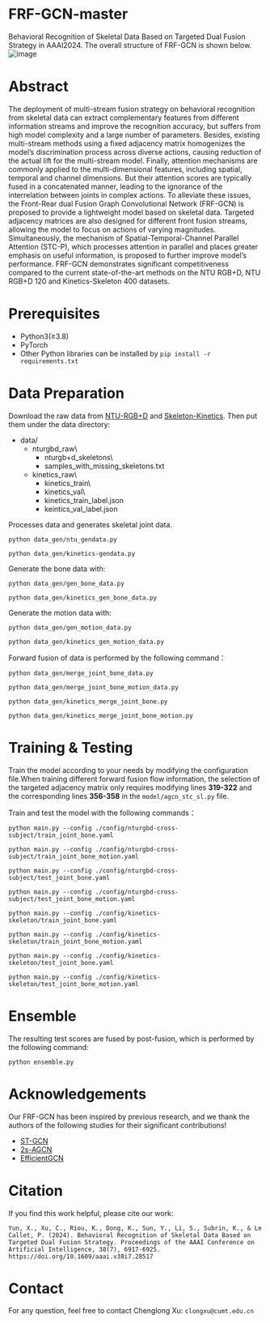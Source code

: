 # FRF-GCN-master
Behavioral Recognition of Skeletal Data Based on Targeted  Dual Fusion Strategy in AAAI2024.
The overall structure of FRF-GCN is shown below.
![image](https://github.com/sunbeam-kkt/FRF-GCN-master/assets/117554619/bb0d71bf-924e-408f-99fe-496498bd9844)
# Abstract
The deployment of multi-stream fusion strategy on behavioral recognition from skeletal data can extract complementary features from different information streams and improve the recognition accuracy, but suffers from high model complexity and a large number  of parameters. Besides, existing multi-stream methods using a fixed adjacency matrix homogenizes the model’s discrimination process across diverse actions, causing reduction of the actual lift for the multi-stream model. Finally, attention mechanisms are commonly applied to the multi-dimensional features, including spatial, temporal and channel dimensions. But their attention scores are typically fused in a concatenated manner, leading to the ignorance of the interrelation between joints in complex actions. To alleviate these issues, the Front-Rear dual Fusion Graph Convolutional Network (FRF-GCN) is proposed to provide a lightweight model based on skeletal data. Targeted adjacency matrices are also designed for different front fusion streams, allowing the model to focus on actions of varying magnitudes. Simultaneously, the mechanism of Spatial-Temporal-Channel Parallel Attention (STC-P), which processes attention in parallel and places greater emphasis on useful information, is proposed to further improve model’s performance. FRF-GCN demonstrates significant competitiveness compared to the current state-of-the-art methods on the NTU RGB+D, NTU RGB+D 120 and Kinetics-Skeleton 400 datasets. 
# Prerequisites
- Python3(≥3.8)
- PyTorch
- Other Python libraries can be installed by `pip install -r requirements.txt`
# Data Preparation
Download the raw data from [NTU-RGB+D](https://github.com/shahroudy/NTURGB-D) and [Skeleton-Kinetics](https://github.com/yysijie/st-gcn). Then put them under the data directory:
- data/
  - nturgbd_raw\
    - nturgb+d_skeletons\
    - samples_with_missing_skeletons.txt
  - kinetics_raw\
    - kinetics_train\
    - kinetics_val\
    - kinetics_train_label.json
    - keintics_val_label.json

Processes data and generates skeletal joint data.

```
python data_gen/ntu_gendata.py
```

```
python data_gen/kinetics-gendata.py
```

Generate the bone data with:

```
python data_gen/gen_bone_data.py
```

```
python data_gen/kinetics_gen_bone_data.py
```

Generate the motion data with:

```
python data_gen/gen_motion_data.py
```

```
python data_gen/kinetics_gen_motion_data.py
```

Forward fusion of data is performed by the following command：

```
python data_gen/merge_joint_bone_data.py
```

```
python data_gen/merge_joint_bone_motion_data.py
```

```
python data_gen/kinetics_merge_joint_bone.py
```

```
python data_gen/kinetics_merge_joint_bone_motion.py
```

# Training & Testing

Train the model according to your needs by modifying the configuration file.When training different forward fusion flow information, the selection of the targeted adjacency matrix only requires modifying lines **319-322** and the corresponding lines **356-358** in the `model/agcn_stc_sl.py` file.

Train and test the model with the following commands：

```
python main.py --config ./config/nturgbd-cross-subject/train_joint_bone.yaml
```

```
python main.py --config ./config/nturgbd-cross-subject/train_joint_bone_motion.yaml
```

```
python main.py --config ./config/nturgbd-cross-subject/test_joint_bone.yaml
```

```
python main.py --config ./config/nturgbd-cross-subject/test_joint_bone_motion.yaml
```

```
python main.py --config ./config/kinetics-skeleton/train_joint_bone.yaml
```

```
python main.py --config ./config/kinetics-skeleton/train_joint_bone_motion.yaml
```

```
python main.py --config ./config/kinetics-skeleton/test_joint_bone.yaml
```

```
python main.py --config ./config/kinetics-skeleton/test_joint_bone_motion.yaml
```

# Ensemble

The resulting test scores are fused by post-fusion, which is performed by the following command:

```
python ensemble.py
```
# Acknowledgements

Our FRF-GCN has been inspired by previous research, and we thank the authors of the following studies for their significant contributions!
- [ST-GCN](https://github.com/yysijie/st-gcn)
- [2s-AGCN](https://github.com/lshiwjx/2s-AGCN)
- [EfficientGCN](https://github.com/yfsong0709/EfficientGCNv1)

# Citation

If you find this work helpful, please cite our work:
```
Yun, X., Xu, C., Riou, K., Dong, K., Sun, Y., Li, S., Subrin, K., & Le Callet, P. (2024). Behavioral Recognition of Skeletal Data Based on Targeted Dual Fusion Strategy. Proceedings of the AAAI Conference on Artificial Intelligence, 38(7), 6917-6925. https://doi.org/10.1609/aaai.v38i7.28517
```
# Contact

For any question, feel free to contact Chenglong Xu: ```clongxu@cumt.edu.cn```
